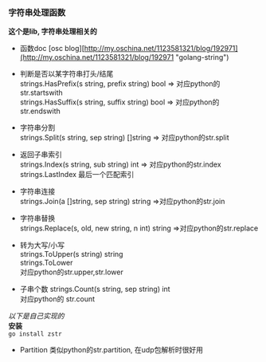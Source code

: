 ### 字符串处理函数 ###
**这个是lib, 字符串处理相关的**  

- 函数doc [osc blog][http://my.oschina.net/1123581321/blog/192971](http://my.oschina.net/1123581321/blog/192971 "golang-string")  

- 判断是否以某字符串打头/结尾  
strings.HasPrefix(s string, prefix string) bool => 对应python的str.startswith   
strings.HasSuffix(s string, suffix string) bool => 对应python的str.endswith

- 字符串分割  
strings.Split(s string, sep string) []string => 对应python的str.split

- 返回子串索引  
strings.Index(s string, sub string) int => 对应python的str.index  
strings.LastIndex 最后一个匹配索引

- 字符串连接  
strings.Join(a []string, sep string) string =>对应python的str.join

- 字符串替换  
strings.Replace(s, old, new string, n int) string =>对应python的str.replace

- 转为大写/小写  
strings.ToUpper(s string) string  
strings.ToLower  
对应python的str.upper,str.lower
- 子串个数
strings.Count(s string, sep string) int  
对应python的 str.count

*以下是自己实现的*  
**安装**  
`go install zstr`  

- Partition  类似python的str.partition, 在udp包解析时很好用
